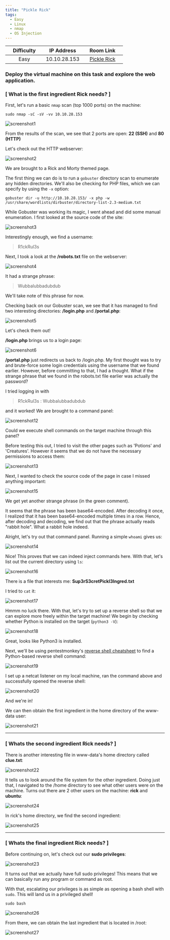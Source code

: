 ```yaml
---
title: "Pickle Rick"
tags:
  - Easy
  - Linux
  - nmap
  - OS Injection
---
```


|  | Difficulty |  |  IP Address   |  | Room Link |  |
|--| :--------: |--|:------------: |--| :--------:|--|
|  |   Easy     |  |  10.10.28.153 |  | [Pickle Rick](https://tryhackme.com/room/picklerick) |  |

### Deploy the virtual machine on this task and explore the web application.

### [ What is the first ingredient Rick needs? ]

First, let's run a basic `nmap` scan (top 1000 ports) on the machine:

```
sudo nmap -sC -sV -vv 10.10.28.153
```

![screenshot1](../assets/images/pickle_rick/screenshot1.png)

From the results of the scan, we see that 2 ports are open: **22 (SSH)** and **80 (HTTP)**

Let's check out the HTTP webserver:

![screenshot2](../assets/images/pickle_rick/screenshot2.png)

We are brought to a Rick and Morty themed page. 

The first thing we can do is to run a `gobuster` directory scan to enumerate any hidden directories. We'll also be checking for PHP files, which we can specify by using the `-x` option:

```
gobuster dir -u http://10.10.28.153/ -x php -w /usr/share/wordlists/dirbuster/directory-list-2.3-medium.txt
```

While Gobuster was working its magic, I went ahead and did some manual enumeration. I first looked at the source code of the site:

![screenshot3](../assets/images/pickle_rick/screenshot3.png)

Interestingly enough, we find a username:

> R1ckRul3s

Next, I took a look at the **/robots.txt** file on the webserver:

![screenshot4](../assets/images/pickle_rick/screenshot4.png)

It had a strange phrase: 

> Wubbalubbadubdub 

We'll take note of this phrase for now.

Checking back on our Gobuster scan, we see that it has managed to find two interesting directories: **/login.php** and **/portal.php**:

![screenshot5](../assets/images/pickle_rick/screenshot5.png)

Let's check them out!

**/login.php** brings us to a login page:

![screenshot6](../assets/images/pickle_rick/screenshot6.png)

**/portal.php** just redirects us back to /login.php. My first thought was to try and brute-force some login credentials using the username that we found earlier. However, before committing to that, I had a thought. What if the strange phrase that we found in the robots.txt file earlier was actually the password? 

I tried logging in with 

> R1ckRul3s : Wubbalubbadubdub 

and it worked! We are brought to a command panel:

![screenshot12](../assets/images/pickle_rick/screenshot12.png)

Could we execute shell commands on the target machine through this panel? 

Before testing this out, I tried to visit the other pages such as 'Potions' and 'Creatures'. However it seems that we do not have the necessary permissions to access them:

![screenshot13](../assets/images/pickle_rick/screenshot13.png)

Next, I wanted to check the source code of the page in case I missed anything important:

![screenshot15](../assets/images/pickle_rick/screenshot15.png)

We get yet another strange phrase (in the green comment).

It seems that the phrase has been base64-encoded. After decoding it once, I realized that it has been base64-encoded multiple times in a row. Hence, after decoding and decoding, we find out that the phrase actually reads "rabbit hole". What a rabbit hole indeed.

Alright, let's try out that command panel. Running a simple `whoami` gives us:

![screenshot14](../assets/images/pickle_rick/screenshot14.png)

Nice! This proves that we can indeed inject commands here. With that, let's list out the current directory using `ls`:

![screenshot16](../assets/images/pickle_rick/screenshot16.png)

There is a file that interests me: **Sup3rS3cretPickl3Ingred.txt**

I tried to `cat` it:

![screenshot17](../assets/images/pickle_rick/screenshot17.png)

Hmmm no luck there. With that, let's try to set up a reverse shell so that we can explore more freely within the target machine! We begin by checking whether Python is installed on the target (`python3 -V`):

![screenshot18](../assets/images/pickle_rick/screenshot18.png)

Great, looks like Python3 is installed.

Next, we'll be using pentestmonkey's [reverse shell cheatsheet](https://pentestmonkey.net/cheat-sheet/shells/reverse-shell-cheat-sheet) to find a Python-based reverse shell command:

![screenshot19](../assets/images/pickle_rick/screenshot19.png)

I set up a netcat listener on my local machine, ran the command above and successfully opened the reverse shell:

![screenshot20](../assets/images/pickle_rick/screenshot20.png)

And we're in!

We can then obtain the first ingredient in the home directory of the www-data user:

![screenshot21](../assets/images/pickle_rick/screenshot21.png)

---

### [ Whats the second ingredient Rick needs? ]

There is another interesting file in www-data's home directory called **clue.txt**:

![screenshot22](../assets/images/pickle_rick/screenshot22.png)

It tells us to look around the file system for the other ingredient. Doing just that, I navigated to the /home directory to see what other users were on the machine. Turns out there are 2 other users on the machine: **rick** and **ubuntu**:

![screenshot24](../assets/images/pickle_rick/screenshot24.png)

In rick's home directory, we find the second ingredient:

![screenshot25](../assets/images/pickle_rick/screenshot25.png)

---

### [ Whats the final ingredient Rick needs? ]

Before continuing on, let's check out our **sudo privileges**:

![screenshot23](../assets/images/pickle_rick/screenshot23.png)

It turns out that we actually have full sudo privileges! This means that we can basically run any program or command as root.

With that, escalating our privileges is as simple as opening a bash shell with `sudo`. This will land us in a privileged shell!

```
sudo bash
```

![screenshot26](../assets/images/pickle_rick/screenshot26.png)

From there, we can obtain the last ingredient that is located in /root:

![screenshot27](../assets/images/pickle_rick/screenshot27.png)

